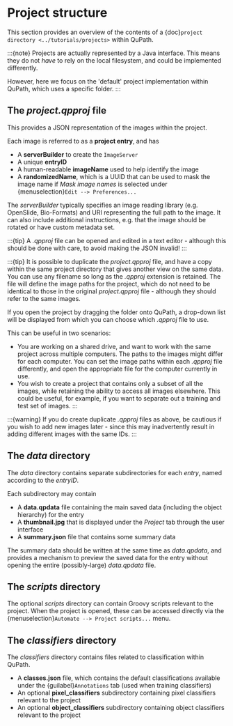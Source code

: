 # Project structure

This section provides an overview of the contents of a {doc}`project directory <../tutorials/projects>` within QuPath.

:::{note}
Projects are actually represented by a Java interface.
This means they do not *have* to rely on the local filesystem, and could be implemented differently.

However, here we focus on the 'default' project implementation within QuPath, which uses a specific folder.
:::

## The *project.qpproj* file

This provides a JSON representation of the images within the project.

Each image is referred to as a **project entry**, and has

- A **serverBuilder** to create the `ImageServer`
- A unique **entryID**
- A human-readable **imageName** used to help identify the image
- A **randomizedName**, which is a UUID that can be used to mask the image name if *Mask image names* is selected under {menuselection}`Edit --> Preferences...`

The *serverBuilder* typically specifies an image reading library (e.g. OpenSlide, Bio-Formats) and URI representing the full path to the image.
It can also include additional instructions, e.g. that the image should be rotated or have custom metadata set.

:::{tip}
A *.qpproj* file can be opened and edited in a text editor - although this should be done with care, to avoid making the JSON invalid!
:::

:::{tip}
It is possible to duplicate the *project.qpproj* file, and have a copy within the same project directory that gives another view on the same data.
You can use any filename so long as the *.qpproj* extension is retained.
The file will define the image paths for the project, which do not need to be identical to those in the original *project.qpproj* file - although they should refer to the same images.

If you open the project by dragging the folder onto QuPath, a drop-down list will be displayed from which you can choose which *.qpproj* file to use.

This can be useful in two scenarios:

- You are working on a shared drive, and want to work with the same project across multiple computers. The paths to the images might differ for each computer. You can set the image paths within each *.qpproj* file differently, and open the appropriate file for the computer currently in use.
- You wish to create a project that contains only a subset of all the images, while retaining the ability to access all images elsewhere. This could be useful, for example, if you want to separate out a training and test set of images.
:::

:::{warning}
If you do create duplicate *.qpproj* files as above, be cautious if you wish to add new images later - since this may inadvertently result in adding different images with the same IDs.
:::

## The *data* directory

The *data* directory contains separate subdirectories for each *entry*, named according to the *entryID*.

Each subdirectory may contain

- A **data.qpdata** file containing the main saved data (including the object hierarchy) for the entry
- A **thumbnail.jpg** that is displayed under the *Project* tab through the user interface
- A **summary.json** file that contains some summary data

The summary data should be written at the same time as *data.qpdata*, and provides a mechanism to preview the saved data for the entry without opening the entire (possibly-large) *data.qpdata* file.

## The *scripts* directory

The optional *scripts* directory can contain Groovy scripts relevant to the project.
When the project is opened, these can be accessed directly via the {menuselection}`Automate --> Project scripts...` menu.

## The *classifiers* directory

The *classifiers* directory contains files related to classification within QuPath.

- A **classes.json** file, which contains the default classifications available under the {guilabel}`Annotations` tab (used when training classifiers)
- An optional **pixel_classifiers** subdirectory containing pixel classifiers relevant to the project
- An optional **object_classifiers** subdirectory containing object classifiers relevant to the project
